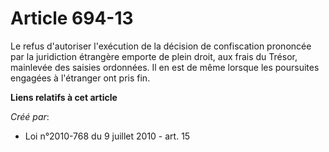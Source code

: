 # Article 694-13

Le refus d'autoriser l'exécution de la décision de confiscation prononcée par la juridiction étrangère emporte de plein
droit, aux frais du Trésor, mainlevée des saisies ordonnées. Il en est de même lorsque les poursuites engagées à l'étranger
ont pris fin.

**Liens relatifs à cet article**

_Créé par_:

  - Loi n°2010-768 du 9 juillet 2010 - art. 15
